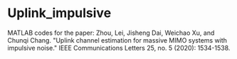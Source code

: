 # Uplink_impulsive
MATLAB codes for the paper: Zhou, Lei, Jisheng Dai, Weichao Xu, and Chunqi Chang. 
"Uplink channel estimation for massive MIMO systems with impulsive noise." IEEE Communications Letters 25, no. 5 (2020): 1534-1538.
